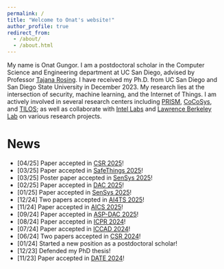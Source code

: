 ```yaml
---
permalink: /
title: "Welcome to Onat's website!"
author_profile: true
redirect_from: 
  - /about/
  - /about.html
---
```


My name is Onat Gungor. I am a postdoctoral scholar in the Computer Science and Engineering department at UC San Diego, advised by Professor [Tajana Rosing](https://cseweb.ucsd.edu/~trosing/). I have received my Ph.D. from UC San Diego and San Diego State University in December 2023. My research lies at the intersection of security, machine learning, and the Internet of Things. I am actively involved in several research centers including [PRISM](https://prism.ucsd.edu/), [CoCoSys](https://cocosys.ece.gatech.edu/), and [TILOS](https://tilos.ai/); as well as collaborate with [Intel Labs](https://www.intel.com/content/www/us/en/research/ai.html) and [Lawrence Berkeley Lab](https://www.es.net/) on various research projects.

News
======
* [04/25] Paper accepted in [CSR 2025](https://www.ieee-csr.org)!
* [03/25] Paper accepted in [SafeThings 2025](https://safethings25.ieee-security.org)!
* [03/25] Poster paper accepted in [SenSys 2025](https://sensys.acm.org/2025)!
* [02/25] Paper accepted in [DAC 2025](https://www.dac.com)!
* [01/25] Paper accepted in [SenSys 2025](https://sensys.acm.org/2025)!
* [12/24] Two papers accepted in [AI4TS 2025](https://ai4ts.github.io/aaai2025)!
* [11/24] Paper accepted in [AICS 2025](http://aics.site/AICS2025/)!
* [09/24] Paper accepted in [ASP-DAC 2025](https://www.aspdac.com/aspdac2025/)! 
* [08/24] Paper accepted in [ICPR 2024](https://icpr2024.org/)!
* [07/24] Paper accepted in [ICCAD 2024](https://2024.iccad.com/)!
* [06/24] Two papers accepted in [CSR 2024](https://www.ieee-csr.org/)!
* [01/24] Started a new position as a postdoctoral scholar!
* [12/23] Defended my PhD thesis! 
* [11/23] Paper accepted in [DATE 2024](https://www.date-conference.com/)!

